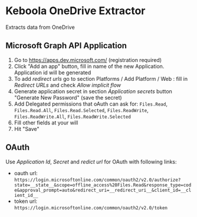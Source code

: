 # Keboola OneDrive Extractor

Extracts data from OneDrive

## Microsoft Graph API Application

1. Go to <https://apps.dev.microsoft.com/> (registration required)
2. Click "Add an app" button, fill in name of the new Application. Application id will be generated
3. To add *redirect urls* go to section Platforms / Add Platform / Web : fill in *Redirect URLs* and check *Allow implicit flow*
4. Generate application secret in section *Application secrets* button "Generate New Password" (save the secret)
5. Add Delegated permissions that oAuth can ask for: `Files.Read`, `Files.Read.All`, `Files.Read.Selected`, `Files.ReadWrite`, `Files.ReadWrite.All`, `Files.ReadWrite.Selected`
6. Fill other fields at your will
7. Hit "Save"

## OAuth

Use *Application Id*, *Secret* and *redict url* for OAuth with following links:

- oauth url: `https://login.microsoftonline.com/common/oauth2/v2.0/authorize?state=__state__&scope=offline_access%20Files.Read&response_type=code&approval_prompt=auto&redirect_uri=__redirect_uri__&client_id=__client_id__`
- token url: `https://login.microsoftonline.com/common/oauth2/v2.0/token`
